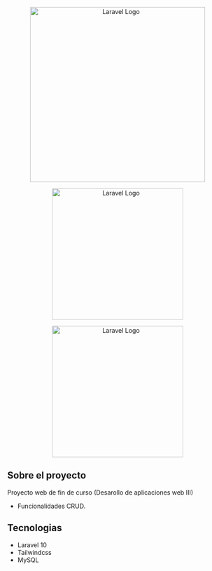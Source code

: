 <p align="center"><a href="https://laravel.com" target="_blank"><img src="https://raw.githubusercontent.com/laravel/art/master/logo-lockup/5%20SVG/2%20CMYK/1%20Full%20Color/laravel-logolockup-cmyk-red.svg" width="400" alt="Laravel Logo"></a></p>
<p align="center"><a href="https://laravel.com" target="_blank"><img src="https://brandslogos.com/wp-content/uploads/images/large/mysql-logo-1.png" width="300" alt="Laravel Logo"></a></p>
<p align="center"><a href="https://laravel.com" target="_blank"><img src="https://cdn.worldvectorlogo.com/logos/tailwindcss.svg" width="300" alt="Laravel Logo"></a></p>




## Sobre el proyecto

Proyecto web de fin de curso (Desarollo de aplicaciones web III)

- Funcionalidades CRUD.


## Tecnologias

- Laravel 10
- Tailwindcss
- MySQL

